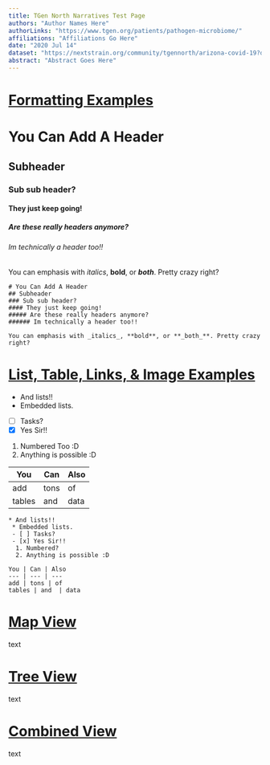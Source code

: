 ```yaml
---
title: TGen North Narratives Test Page
authors: "Author Names Here"
authorLinks: "https://www.tgen.org/patients/pathogen-microbiome/"
affiliations: "Affiliations Go Here"
date: "2020 Jul 14"
dataset: "https://nextstrain.org/community/tgennorth/arizona-covid-19?d=map"
abstract: "Abstract Goes Here"
---
```


# [Formatting Examples](https://nextstrain.org/community/tgennorth/arizona-covid-19)

# You Can Add A Header                                                                                  
## Subheader
### Sub sub header?
#### They just keep going!
##### Are these really headers anymore?
###### Im technically a header too!!

You can emphasis with _italics_, **bold**, or **_both_**. Pretty crazy right?

```auspiceMainDisplayMarkdown
# You Can Add A Header                                                                                  
## Subheader
### Sub sub header?
#### They just keep going!
##### Are these really headers anymore?
###### Im technically a header too!!

You can emphasis with _italics_, **bold**, or **_both_**. Pretty crazy right?
```
# [List, Table, Links, & Image Examples](https://nextstrain.org/community/tgennorth/arizona-covid-19)

* And lists!!
 * Embedded lists.
 - [ ] Tasks?
 - [x] Yes Sir!!
  1. Numbered Too :D
  2. Anything is possible :D

You | Can | Also
--- | --- | --- 
add | tons | of
tables | and  | data

```auspiceMainDisplayMarkdown
* And lists!!
 * Embedded lists.
 - [ ] Tasks?
 - [x] Yes Sir!!
  1. Numbered?
  2. Anything is possible :D

You | Can | Also
--- | --- | --- 
add | tons | of
tables | and  | data
```

# [Map View](https://nextstrain.org/community/tgennorth/arizona-covid-19?d=map)

text

# [Tree View](https://nextstrain.org/community/tgennorth/arizona-covid-19?d=tree)

text

# [Combined View](https://nextstrain.org/community/tgennorth/arizona-covid-19/:https://nextstrain.org/community/tgennorth/arizona-covid-19/genome-sampler?label=clade:B)

text
